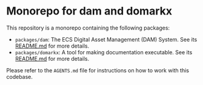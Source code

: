 # Monorepo for dam and domarkx

This repository is a monorepo containing the following packages:

-   `packages/dam`: The ECS Digital Asset Management (DAM) System. See its [README.md](packages/dam/README.md) for more details.
-   `packages/domarkx`: A tool for making documentation executable. See its [README.md](packages/domarkx/README.md) for more details.

Please refer to the `AGENTS.md` file for instructions on how to work with this codebase.
